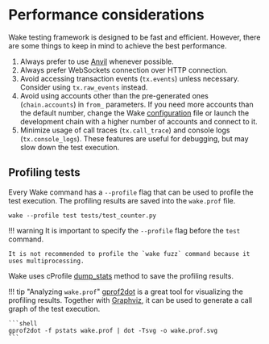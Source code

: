 # Performance considerations

Wake testing framework is designed to be fast and efficient. However, there are some things to keep in mind to achieve the best performance.

1. Always prefer to use [Anvil](https://github.com/foundry-rs/foundry/tree/master/anvil) whenever possible.
2. Always prefer WebSockets connection over HTTP connection.
3. Avoid accessing transaction events (`tx.events`) unless necessary. Consider using `tx.raw_events` instead.
4. Avoid using accounts other than the pre-generated ones (`chain.accounts`) in `from_` parameters. If you need more accounts than the default number, change the Wake [configuration](../configuration.md) file or launch the development chain with a higher number of accounts and connect to it.
5. Minimize usage of call traces (`tx.call_trace`) and console logs (`tx.console_logs`). These features are useful for debugging, but may slow down the test execution.

## Profiling tests

Every Wake command has a `--profile` flag that can be used to profile the test execution. The profiling results are saved into the `wake.prof` file.

```shell
wake --profile test tests/test_counter.py
```

!!! warning
    It is important to specify the `--profile` flag before the `test` command.
    
    It is not recommended to profile the `wake fuzz` command because it uses multiprocessing.

Wake uses cProfile [dump_stats](https://docs.python.org/3/library/profile.html#profile.Profile.dump_stats) method to save the profiling results.

!!! tip "Analyzing `wake.prof`"
    [gprof2dot](https://github.com/jrfonseca/gprof2dot) is a great tool for visualizing the profiling results.
    Together with [Graphviz](https://graphviz.org/), it can be used to generate a call graph of the test execution.
    
    ```shell
    gprof2dot -f pstats wake.prof | dot -Tsvg -o wake.prof.svg
    ```
